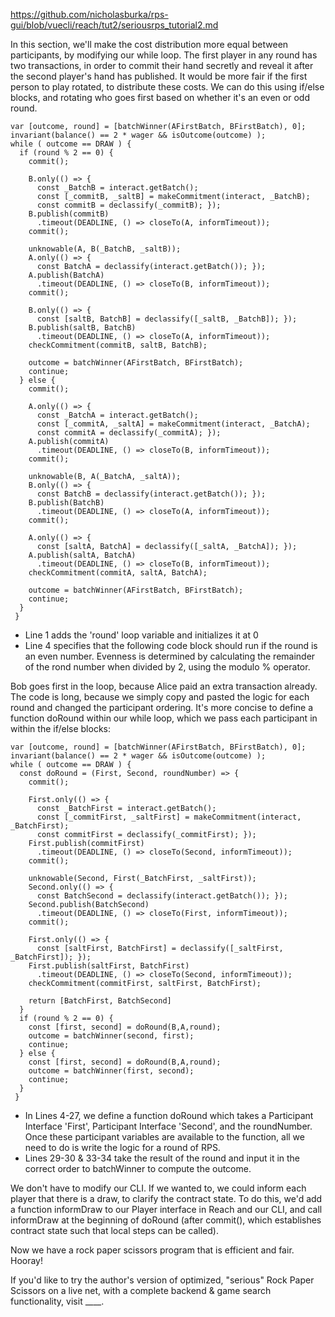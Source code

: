 https://github.com/nicholasburka/rps-gui/blob/vuecli/reach/tut2/seriousrps_tutorial2.md

In this section, we'll make the cost distribution more equal between participants, by modifying our while loop. The first player in any round has two transactions, in order to commit their hand secretly and reveal it after the second player's hand has published. It would be more fair if the first person to play rotated, to distribute these costs. We can do this using if/else blocks, and rotating who goes first based on whether it's an even or odd round.

```
var [outcome, round] = [batchWinner(AFirstBatch, BFirstBatch), 0];
invariant(balance() == 2 * wager && isOutcome(outcome) );
while ( outcome == DRAW ) {
  if (round % 2 == 0) {
    commit();

    B.only(() => {
      const _BatchB = interact.getBatch();
      const [_commitB, _saltB] = makeCommitment(interact, _BatchB);
      const commitB = declassify(_commitB); });
    B.publish(commitB)
      .timeout(DEADLINE, () => closeTo(A, informTimeout));
    commit();

    unknowable(A, B(_BatchB, _saltB));
    A.only(() => {
      const BatchA = declassify(interact.getBatch()); });
    A.publish(BatchA)
      .timeout(DEADLINE, () => closeTo(B, informTimeout));
    commit();

    B.only(() => {
      const [saltB, BatchB] = declassify([_saltB, _BatchB]); });
    B.publish(saltB, BatchB)
      .timeout(DEADLINE, () => closeTo(A, informTimeout));
    checkCommitment(commitB, saltB, BatchB);

    outcome = batchWinner(AFirstBatch, BFirstBatch);
    continue; 
  } else {
    commit();

    A.only(() => {
      const _BatchA = interact.getBatch();
      const [_commitA, _saltA] = makeCommitment(interact, _BatchA);
      const commitA = declassify(_commitA); });
    A.publish(commitA)
      .timeout(DEADLINE, () => closeTo(B, informTimeout));
    commit();

    unknowable(B, A(_BatchA, _saltA));
    B.only(() => {
      const BatchB = declassify(interact.getBatch()); });
    B.publish(BatchB)
      .timeout(DEADLINE, () => closeTo(A, informTimeout));
    commit();

    A.only(() => {
      const [saltA, BatchA] = declassify([_saltA, _BatchA]); });
    A.publish(saltA, BatchA)
      .timeout(DEADLINE, () => closeTo(B, informTimeout));
    checkCommitment(commitA, saltA, BatchA);

    outcome = batchWinner(AFirstBatch, BFirstBatch);
    continue; 
  }
 }
```
- Line 1 adds the 'round' loop variable and initializes it at 0
- Line 4 specifies that the following code block should run if the round is an even number. Evenness is determined by calculating the remainder of the rond number when divided by 2, using the modulo % operator.

Bob goes first in the loop, because Alice paid an extra transaction already. The code is long, because we simply copy and pasted the logic for each round and changed the participant ordering. It's more concise to define a function doRound within our while loop, which we pass each participant in within the if/else blocks:

```
var [outcome, round] = [batchWinner(AFirstBatch, BFirstBatch), 0];
invariant(balance() == 2 * wager && isOutcome(outcome) );
while ( outcome == DRAW ) {
  const doRound = (First, Second, roundNumber) => {
    commit();

    First.only(() => {
      const _BatchFirst = interact.getBatch();
      const [_commitFirst, _saltFirst] = makeCommitment(interact, _BatchFirst);
      const commitFirst = declassify(_commitFirst); });
    First.publish(commitFirst)
      .timeout(DEADLINE, () => closeTo(Second, informTimeout));
    commit();

    unknowable(Second, First(_BatchFirst, _saltFirst));
    Second.only(() => {
      const BatchSecond = declassify(interact.getBatch()); });
    Second.publish(BatchSecond)
      .timeout(DEADLINE, () => closeTo(First, informTimeout));
    commit();

    First.only(() => {
      const [saltFirst, BatchFirst] = declassify([_saltFirst, _BatchFirst]); });
    First.publish(saltFirst, BatchFirst)
      .timeout(DEADLINE, () => closeTo(Second, informTimeout));
    checkCommitment(commitFirst, saltFirst, BatchFirst);

    return [BatchFirst, BatchSecond]
  }
  if (round % 2 == 0) {
    const [first, second] = doRound(B,A,round);
    outcome = batchWinner(second, first);
    continue; 
  } else {
    const [first, second] = doRound(B,A,round);
    outcome = batchWinner(first, second);
    continue; 
  }
 }
```
- In Lines 4-27, we define a function doRound which takes a Participant Interface 'First', Participant Interface 'Second', and the roundNumber. Once these participant variables are available to the function, all we need to do is write the logic for a round of RPS. 
- Lines 29-30 & 33-34 take the result of the round and input it in the correct order to batchWinner to compute the outcome.

We don't have to modify our CLI. If we wanted to, we could inform each player that there is a draw, to clarify the contract state. To do this, we'd add a function informDraw to our Player interface in Reach and our CLI, and call informDraw at the beginning of doRound (after commit(), which establishes contract state such that local steps can be called).

Now we have a rock paper scissors program that is efficient and fair. Hooray! 

If you'd like to try the author's version of optimized, "serious" Rock Paper Scissors on a live net, with a complete backend & game search functionality, visit ____.